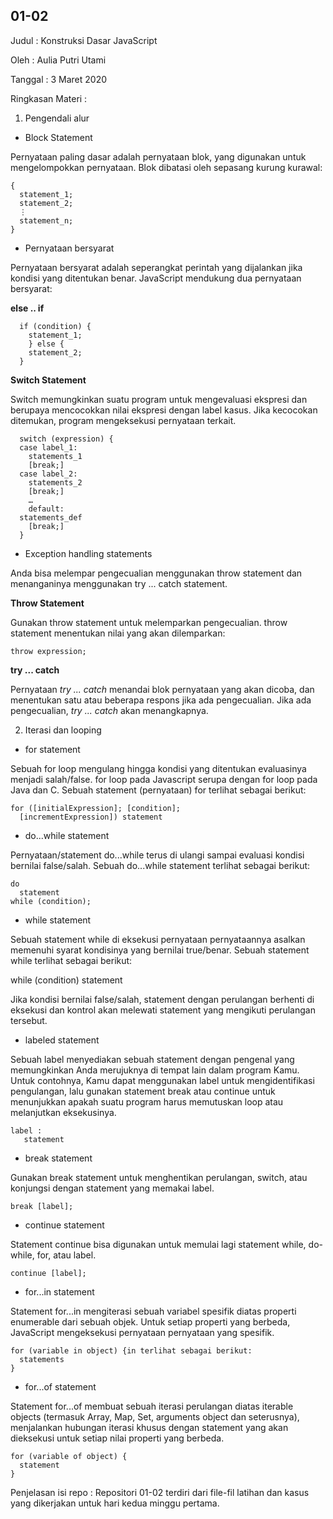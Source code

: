 ## 01-02

Judul : Konstruksi Dasar JavaScript

Oleh : Aulia Putri Utami

Tanggal : 3 Maret 2020

Ringkasan Materi :

1. Pengendali alur

- Block Statement

Pernyataan paling dasar adalah pernyataan blok, yang digunakan untuk mengelompokkan pernyataan. 
Blok dibatasi oleh sepasang kurung kurawal:

    {
      statement_1; 
      statement_2; 
      ⋮ 
      statement_n;
    }

- Pernyataan bersyarat

Pernyataan bersyarat adalah seperangkat perintah yang dijalankan jika kondisi yang ditentukan benar. 
JavaScript mendukung dua pernyataan bersyarat:

 **else .. if**
 
      if (condition) {
        statement_1;
        } else {
        statement_2;
      }
      
**Switch Statement**
    
Switch memungkinkan suatu program untuk mengevaluasi ekspresi dan berupaya mencocokkan nilai ekspresi dengan label kasus. 
Jika kecocokan ditemukan, program mengeksekusi pernyataan terkait.

      switch (expression) {
      case label_1:
        statements_1
        [break;]
      case label_2:
        statements_2
        [break;]
        …
        default:
      statements_def
        [break;]
      }

- Exception handling statements

Anda bisa melempar pengecualian menggunakan throw statement dan menanganinya menggunakan try ... catch statement.

**Throw Statement**

Gunakan throw statement untuk melemparkan pengecualian. throw statement menentukan nilai yang akan dilemparkan:

    throw expression;
    
**try ... catch**

Pernyataan *try ... catch* menandai blok pernyataan yang akan dicoba, dan menentukan satu atau beberapa respons jika ada pengecualian. 
Jika ada pengecualian, *try ... catch* akan menangkapnya.

2. Iterasi dan looping

- for statement

Sebuah for loop mengulang hingga kondisi yang ditentukan evaluasinya menjadi salah/false. for loop pada Javascript serupa dengan  for loop pada Java dan C. Sebuah statement (pernyataan) for   terlihat sebagai berikut:

    for ([initialExpression]; [condition];
      [incrementExpression]) statement
    
- do...while statement

Pernyataan/statement do...while terus di ulangi sampai evaluasi kondisi bernilai false/salah. 
Sebuah do...while statement terlihat sebagai berikut:

    do
      statement
    while (condition);
   
- while statement

Sebuah statement while di eksekusi pernyataan pernyataannya asalkan memenuhi syarat kondisinya yang bernilai true/benar. 
Sebuah statement  while terlihat sebagai berikut:

while (condition)
  statement

Jika kondisi bernilai false/salah, statement dengan perulangan berhenti di eksekusi dan kontrol akan melewati statement yang mengikuti perulangan tersebut.

- labeled statement

Sebuah label menyediakan sebuah statement dengan pengenal yang memungkinkan Anda merujuknya di tempat lain dalam program Kamu. Untuk contohnya, Kamu dapat menggunakan label untuk mengidentifikasi pengulangan, lalu gunakan statement break atau continue untuk menunjukkan apakah suatu program harus memutuskan loop atau melanjutkan eksekusinya.

    label :
       statement
       
- break statement

Gunakan break statement untuk menghentikan perulangan, switch, atau konjungsi dengan statement yang memakai label.       

    break [label];
    
- continue statement

Statement continue bisa digunakan untuk memulai lagi statement while, do-while, for, atau label.

    continue [label];
    
- for...in statement

Statement for...in mengiterasi sebuah variabel spesifik diatas properti enumerable dari sebuah objek. 
Untuk setiap properti yang berbeda, JavaScript mengeksekusi pernyataan pernyataan yang spesifik. 

    for (variable in object) {in terlihat sebagai berikut:
      statements
    }
    
- for...of statement

Statement for...of membuat sebuah iterasi perulangan diatas iterable objects (termasuk Array, Map, Set, arguments object dan seterusnya), menjalankan hubungan iterasi khusus dengan statement yang akan dieksekusi untuk setiap nilai properti yang berbeda.

    for (variable of object) {
      statement
    }  
    
    
Penjelasan isi repo :
Repositori 01-02 terdiri dari file-fil latihan dan kasus yang dikerjakan untuk hari kedua minggu pertama.
